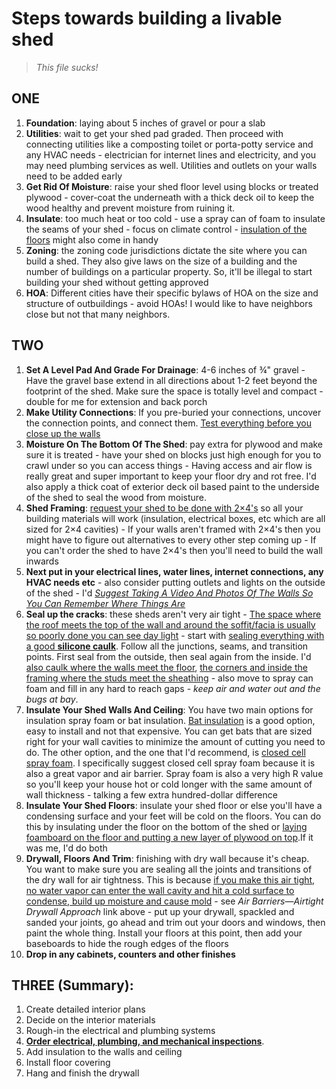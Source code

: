 # Steps towards building a livable shed

> _This file sucks!_

## ONE

1. **Foundation**: laying about 5 inches of gravel or pour a slab
2. **Utilities**: wait to get your shed pad graded. Then proceed with connecting utilities like a composting toilet or porta-potty service and any HVAC needs - electrician for internet lines and electricity, and you may need plumbing services as well. Utilities and outlets on your walls need to be added early
3. **Get Rid Of Moisture**: raise your shed floor level using blocks or treated plywood - cover-coat the underneath with a thick deck oil to keep the wood healthy and prevent moisture from ruining it.
4. **Insulate**: too much heat or too cold - use a spray can of foam to insulate the seams of your shed - focus on climate control - <ins>insulation of the floors</ins> might also come in handy
5. **Zoning**: the zoning code jurisdictions dictate the site where you can build a shed. They also give laws on the size of a building and the number of buildings on a particular property. So, it'll be illegal to start building your shed without getting approved
6. **HOA**: Different cities have their specific bylaws of HOA on the size and structure of outbuildings - avoid HOAs! I would like to have neighbors close but not that many neighbors.

## TWO

1. **Set A Level Pad And Grade For Drainage**: 4-6 inches of ¾" gravel - Have the gravel base extend in all directions about 1-2 feet beyond the footprint of the shed. Make sure the space is totally level and compact - double for me for extension and back porch
2. **Make Utility Connections**: If you pre-buried your connections, uncover the connection points, and connect them. <ins>Test everything before you close up the walls</ins>
3. **Moisture On The Bottom Of The Shed**: pay extra for plywood and make sure it is treated - have your shed on blocks just high enough for you to crawl under so you can access things - Having access and air flow is really great and super important to keep your floor dry and rot free. I'd also apply a thick coat of exterior deck oil based paint to the underside of the shed to seal the wood from moisture.
4. **Shed Framing**: <ins>request your shed to be done with 2×4's</ins> so all your building materials will work (insulation, electrical boxes, etc which are all sized for 2×4 cavities) - If your walls aren't framed with 2×4's then you might have to figure out alternatives to every other step coming up - If you can't order the shed to have 2×4's then you'll need to build the wall inwards
5. **Next put in your electrical lines, water lines, internet connections, any HVAC needs etc** - also consider putting outlets and lights on the outside of the shed - I'd <em><ins>Suggest Taking A Video And Photos Of The Walls So You Can Remember Where Things Are</ins></em>
6. **Seal up the cracks**: these sheds aren't very air tight - <ins>The space where the roof meets the top of the wall and around the soffit/facia is usually so poorly done you can see day light</ins> - start with <ins>sealing everything with a good <strong>silicone caulk</strong></ins>. Follow all the junctions, seams, and transition points. First seal from the outside, then seal again from the inside. I'd <ins>also caulk where the walls meet the floor</ins>, <ins>the corners and inside the framing where the studs meet the sheathing</ins> - also move to spray can foam and fill in any hard to reach gaps - _keep air and water out and the bugs at bay_.
7. **Insulate Your Shed Walls And Ceiling**: You have two main options for insulation spray foam or bat insulation. <ins>Bat insulation</ins> is a good option, easy to install and not that expensive. You can get bats that are sized right for your wall cavities to minimize the amount of cutting you need to do. The other option, and the one that I'd recommend, is <ins>closed cell spray foam</ins>. I specifically suggest closed cell spray foam because it is also a great vapor and air barrier. Spray foam is also a very high R value so you'll keep your house hot or cold longer with the same amount of wall thickness - talking a few extra hundred-dollar difference
8. **Insulate Your Shed Floors**: insulate your shed floor or else you'll have a condensing surface and your feet will be cold on the floors. You can do this by insulating under the floor on the bottom of the shed or <ins>laying foamboard on the floor and putting a new layer of plywood on top</ins>.If it was me, I'd do both
9. **Drywall, Floors And Trim**: finishing with dry wall because it's cheap. You want to make sure you are sealing all the joints and transitions of the dry wall for air tightness. This is because <ins>if you make this air tight, no water vapor can enter the wall cavity and hit a cold surface to condense, build up moisture and cause mold</ins> - see _Air Barriers—Airtight Drywall Approach_ link above - put up your drywall, spackled and sanded your joints, go ahead and trim out your doors and windows, then paint the whole thing. Install your floors at this point, then add your baseboards to hide the rough edges of the floors
10. **Drop in any cabinets, counters and other finishes**

## THREE (Summary):

1. Create detailed interior plans
2. Decide on the interior materials
3. Rough-in the electrical and plumbing systems
4. <strong><ins>Order electrical, plumbing, and mechanical inspections</ins></strong>.
5. Add insulation to the walls and ceiling
6. Install floor covering
7. Hang and finish the drywall
